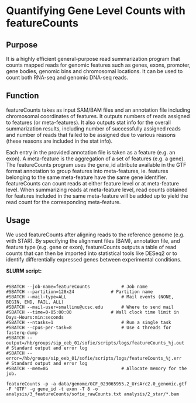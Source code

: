 # Quantifying Gene Level Counts with featureCounts

## Purpose
It is a highly efficient general-purpose read summarization program that counts mapped reads for genomic features such as genes, exons, promoter, gene bodies, genomic bins and chromosomal locations. It can be used to count both RNA-seq and genomic DNA-seq reads.

## Function

featureCounts takes as input SAM/BAM files and an annotation file including chromosomal coordinates of features. 
It outputs numbers of reads assigned to features (or meta-features). It also outputs stat info for the overall summarization results, including number of successfully assigned reads and number of reads that failed to be assigned due to various reasons (these reasons are included in the stat info).

Each entry in the provided annotation file is taken as a feature (e.g. an exon). A meta-feature is the aggregation of a set of features (e.g. a gene). The featureCounts program uses the gene_id attribute available in the GTF format annotation to group features into meta-features, ie. features belonging to the same meta-feature have the same gene identifier.
featureCounts can count reads at either feature level or at meta-feature level. When summarizing reads at meta-feature level, read counts obtained for features included in the same meta-feature will be added up to yield the read count for the corresponding meta-feature.


## Usage

We used featureCounts after aligning reads to the reference genome (e.g. with STAR). By specifying the alignment files (BAM), annotation file, and feature type (e.g. gene or exon), featureCounts outputs a table of read counts that can then be imported into statistical tools like DESeq2 or to identify differentially expressed genes between experimental conditions.

**SLURM script:**

```#!/bin/bash

#SBATCH --job-name=featureCounts  			# Job name
#SBATCH --partition=128x24				# Partition name
#SBATCH --mail-type=ALL               		# Mail events (NONE, BEGIN, END, FAIL, ALL)
#SBATCH --mail-user=smallinu@ucsc.edu   	# Where to send mail
#SBATCH --time=0-05:00:00 				# Wall clock time limit in Days-Hours:min:seconds
#SBATCH --ntasks=1                    		# Run a single task
#SBATCH --cpus-per-task=8                 	# Use 4 threads for fasterq-dump
#SBATCH --output=/hb/groups/sip_eeb_01/sofie/scripts/logs/featureCounts_%j.out    # Standard output and error log
#SBATCH --error=/hb/groups/sip_eeb_01/sofie/scripts/logs/featureCounts_%j.err     # Standard output and error log
#SBATCH --mem=8G                    		# Allocate memory for the job.

featureCounts -p -a data/genome/GCF_023065955.2_UrsArc2.0_genomic.gtf -F 'GTF' -g gene_id -t exon -T 8 -o analysis/3_featureCounts/sofie_rawCounts.txt analysis/2_star/*.bam
```


